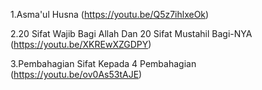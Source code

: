 
  1.Asma'ul Husna (https://youtu.be/Q5z7ihlxeOk)

  2.20 Sifat Wajib Bagi Allah Dan 20 Sifat Mustahil Bagi-NYA (https://youtu.be/XKREwXZGDPY)

  3.Pembahagian Sifat Kepada 4 Pembahagian (https://youtu.be/ov0As53tAJE)

